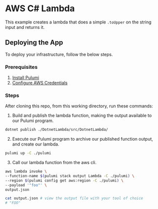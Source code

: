 # AWS C# Lambda
This example creates a lambda that does a simple `.toUpper` on the string input and returns it. 

## Deploying the App

To deploy your infrastructure, follow the below steps.

### Prerequisites

1. [Install Pulumi](https://www.pulumi.com/docs/get-started/install/)
2. [Configure AWS Credentials](https://www.pulumi.com/docs/intro/cloud-providers/aws/setup/)

### Steps

After cloning this repo, from this working directory, run these commands:

1. Build and publish the lambda function, making the output available to our Pulumi program. 

```bash
dotnet publish ./DotnetLambda/src/DotnetLambda/
```

2. Execute our Pulumi program to archive our published function output, and create our lambda. 
```bash
pulumi up -C ./pulumi
```

3. Call our lambda function from the aws cli.
```bash
aws lambda invoke \
--function-name $(pulumi stack output Lambda -C ./pulumi) \
--region $(pulumi config get aws:region -C ./pulumi) \
--payload '"foo"' \
output.json

cat output.json # view the output file with your tool of choice
# "FOO"
```